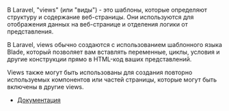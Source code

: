 В Laravel, "views" (или "виды") - это шаблоны, которые определяют структуру и содержание веб-страницы. 
Они используются для отображения данных на веб-странице и отделения логики от представления. 

В Laravel, views обычно создаются с использованием шаблонного языка Blade, 
который позволяет вам вставлять переменные, циклы, условия и другие конструкции прямо в HTML-код ваших представлений. 

Views также могут быть использованы для создания повторно используемых компонентов или частей страницы, 
которые могут быть включены в другие views.

[//]: # "materials"

- [Документация](https://laravel.com/docs/10.x/views#creating-and-rendering-views)

[//]: # "/materials"
